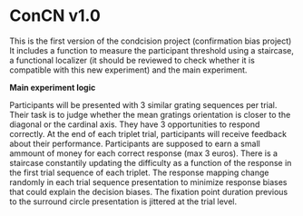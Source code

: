 # ConCN v1.0

This is the first version of the condcision project (confirmation bias project)
It includes a function to measure the participant threshold using a staircase, a functional localizer (it should be reviewed to check whether it is compatible with this new experiment) and the main experiment.

__Main experiment logic__

Participants will be presented with 3 similar grating sequences per trial. Their task is to judge whether the mean gratings orientation is closer to the diagonal or the cardinal axis. They have 3 opportunities to respond correctly. At the end of each triplet trial, participants will receive feedback about their performance.
Participants are supposed to earn a small ammount of money for each correct response (max 3 euros).
There is a staircase constantily updating the difficulty as a function of the response in the first trial sequence of each triplet.
The response mapping change randomly in each trial sequence presentation to minimize response biases that could explain the decision biases.
The fixation point duration previous to the surround circle presentation is jittered at the trial level.
